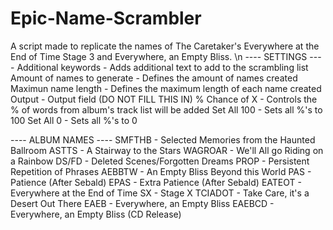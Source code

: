 # Epic-Name-Scrambler
A script made to replicate the names of The Caretaker's Everywhere at the End of Time Stage 3 and Everywhere, an Empty Bliss. \n
---- SETTINGS ----
Additional keywords - Adds additional text to add to the scrambling list
Amount of names to generate - Defines the amount of names created
Maximun name length - Defines the maximum length of each name created
Output - Output field (DO NOT FILL THIS IN)
% Chance of X - Controls the % of words from album's track list will be added
Set All 100 - Sets all %'s to 100
Set All 0 - Sets all %'s to 0 

---- ALBUM NAMES ----
SMFTHB - Selected Memories from the Haunted Ballroom
ASTTS - A Stairway to the Stars
WAGROAR - We'll All go Riding on a Rainbow
DS/FD - Deleted Scenes/Forgotten Dreams
PROP - Persistent Repetition of Phrases
AEBBTW - An Empty Bliss Beyond this World
PAS - Patience (After Sebald)
EPAS - Extra Patience (After Sebald)
EATEOT - Everywhere at the End of Time
SX - Stage X
TCIADOT - Take Care, it's a Desert Out There
EAEB - Everywhere, an Empty Bliss
EAEBCD - Everywhere, an Empty Bliss (CD Release)
